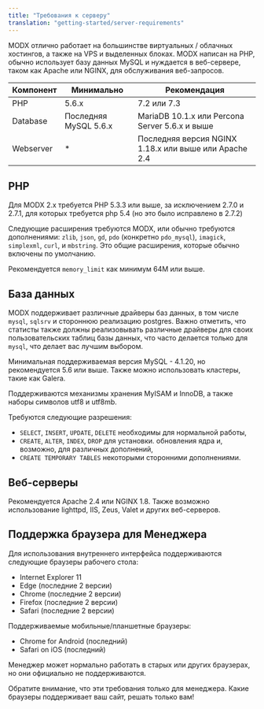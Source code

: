 ```yaml
---
title: "Требования к серверу"
translation: "getting-started/server-requirements"
---
```


MODX отлично работает на большинстве виртуальных / облачных хостингов, а также на VPS и выделенных блоках. MODX написан на PHP, обычно использует базу данных MySQL и нуждается в веб-сервере, таком как Apache или NGINX, для обслуживания веб-запросов.

| Компонент | Минимально            | Рекомендация                                   |
| --------- | --------------------- | ---------------------------------------------- |
| PHP       | 5.6.x                 | 7.2 или 7.3                                    |
| Database  | Последняя MySQL 5.6.x | MariaDB 10.1.x или Percona Server 5.6.x и выше |
| Webserver | *                     | Последняя версия NGINX 1.18.x или выше или Apache 2.4                       |

## PHP

Для MODX 2.x требуется PHP 5.3.3 или выше, за исключением 2.7.0 и 2.7.1, для которых требуется php 5.4 (но это было исправлено в 2.7.2)

Следующие расширения требуются MODX, или обычно требуются дополнениями: `zlib`, `json`, `gd`, `pdo` (конкретно `pdo_mysql`), `imagick`, `simplexml`, `curl`, и `mbstring`. Это общие расширения, которые обычно включены по умолчанию.

Рекомендуется `memory_limit` как минимум 64M или выше.

## База данных

MODX поддерживает различные драйверы баз данных, в том числе `mysql`, `sqlsrv` и стороннюю реализацию postgres. Важно отметить, что статисты также должны реализовывать различные драйверы для своих пользовательских таблиц базы данных, что часто делается только для `mysql`, что делает вас лучшим выбором.

Минимальная поддерживаемая версия MySQL - 4.1.20, но рекомендуется 5.6 или выше. Также можно использовать кластеры, такие как Galera.

Поддерживаются механизмы хранения MyISAM и InnoDB, а также наборы символов utf8 и utf8mb.

Требуются следующие разрешения:

- `SELECT`, `INSERT`, `UPDATE`, `DELETE` необходимы для нормальной работы,
- `CREATE`, `ALTER`, `INDEX`, `DROP` для установки. обновления ядра и, возможно, для различных дополнений,
- `CREATE TEMPORARY TABLES` некоторыми сторонними дополнениями.

## Веб-серверы

Рекомендуется Apache 2.4 или NGINX 1.8. Также возможно использование lighttpd, IIS, Zeus, Valet и других веб-серверов.

## Поддержка браузера для Менеджера

Для использования внутреннего интерфейса поддерживаются следующие браузеры рабочего стола:

- Internet Explorer 11
- Edge (последние 2 версии)
- Chrome (последние 2 версии)
- Firefox (последние 2 версии)
- Safari (последние 2 версии)

Поддерживаемые мобильные/планшетные браузеры:

- Chrome for Android (последний)
- Safari on iOS (последний)

Менеджер может нормально работать в старых или других браузерах, но они официально не поддерживаются.

Обратите внимание, что эти требования только для менеджера. Какие браузеры поддерживает ваш сайт, решать только вам!
